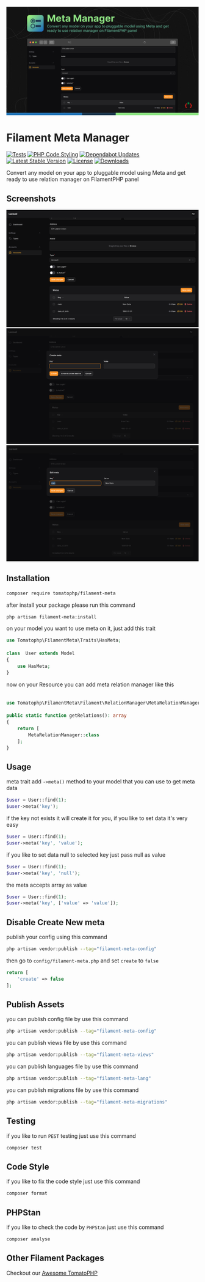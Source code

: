 ![Screenshot](https://raw.githubusercontent.com/tomatophp/filament-meta/master/arts/3x1io-tomato-meta.jpg)

# Filament Meta Manager

[![Tests](https://github.com/tomatophp/filament-meta/actions/workflows/tests.yml/badge.svg)](https://github.com/tomatophp/filament-meta/actions/workflows/tests.yml)
[![PHP Code Styling](https://github.com/tomatophp/filament-meta/actions/workflows/fix-php-code-styling.yml/badge.svg)](https://github.com/tomatophp/filament-meta/actions/workflows/fix-php-code-styling.yml)
[![Dependabot Updates](https://github.com/tomatophp/filament-meta/actions/workflows/dependabot/dependabot-updates/badge.svg)](https://github.com/tomatophp/filament-meta/actions/workflows/dependabot/dependabot-updates)
[![Latest Stable Version](https://poser.pugx.org/tomatophp/filament-meta/version.svg)](https://packagist.org/packages/tomatophp/filament-meta)
[![License](https://poser.pugx.org/tomatophp/filament-meta/license.svg)](https://packagist.org/packages/tomatophp/filament-meta)
[![Downloads](https://poser.pugx.org/tomatophp/filament-meta/d/total.svg)](https://packagist.org/packages/tomatophp/filament-meta)

Convert any model on your app to pluggable model using Meta and get ready to use relation manager on FilamentPHP panel

## Screenshots


![Relation Manager](https://raw.githubusercontent.com/tomatophp/filament-meta/master/arts/relation-manager.png)
![Create](https://raw.githubusercontent.com/tomatophp/filament-meta/master/arts/create.png)
![Edit](https://raw.githubusercontent.com/tomatophp/filament-meta/master/arts/edit.png)
## Installation

```bash
composer require tomatophp/filament-meta
```
after install your package please run this command

```bash
php artisan filament-meta:install
```

on your model you want to use meta on it, just add this trait

```php
use Tomatophp\FilamentMeta\Traits\HasMeta;

class  User extends Model
{
    use HasMeta;
}
```

now on your Resource you can add meta relation manager like this

```php

use Tomatophp\FilamentMeta\Filament\RelationManager\MetaRelationManager;

public static function getRelations(): array
{
    return [
        MetaRelationManager::class
    ];
}
```

## Usage

meta trait add `->meta()` method to your model that you can use to get meta data

```php
$user = User::find(1);
$user->meta('key');
```

if the key not exists it will create it for you, if you like to set data it's very easy

```php
$user = User::find(1);
$user->meta('key', 'value');
```

if you like to set data null to selected key just pass null as value

```php
$user = User::find(1);
$user->meta('key', 'null');
```

the meta accepts array as value

```php
$user = User::find(1);
$user->meta('key', ['value' => 'value']);
```

## Disable Create New meta

publish your config using this command

```bash
php artisan vendor:publish --tag="filament-meta-config"
```

then go to `config/filament-meta.php` and set `create` to `false`

```php
return [
    'create' => false
];
```

## Publish Assets

you can publish config file by use this command

```bash
php artisan vendor:publish --tag="filament-meta-config"
```

you can publish views file by use this command

```bash
php artisan vendor:publish --tag="filament-meta-views"
```

you can publish languages file by use this command

```bash
php artisan vendor:publish --tag="filament-meta-lang"
```

you can publish migrations file by use this command

```bash
php artisan vendor:publish --tag="filament-meta-migrations"
```

## Testing

if you like to run `PEST` testing just use this command

```bash
composer test
```

## Code Style

if you like to fix the code style just use this command

```bash
composer format
```

## PHPStan

if you like to check the code by `PHPStan` just use this command

```bash
composer analyse
```

## Other Filament Packages

Checkout our [Awesome TomatoPHP](https://github.com/tomatophp/awesome)
